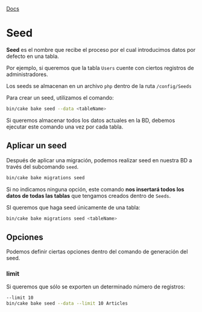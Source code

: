 [Docs](<https://book.cakephp.org/3.0/en/migrations.html#seed-seeding-your-database>)

# Seed

**Seed** es el nombre que recibe el proceso por el cual introducimos datos por defecto en una tabla.

Por ejemplo, si queremos que la tabla `Users` cuente con ciertos registros de administradores.

Los seeds se almacenan en un archivo `php` dentro de la ruta `/config/Seeds`

Para crear un seed, utilizamos el comando:

```bash
bin/cake bake seed --data <tableName> 
```

Si queremos almacenar todos los datos actuales en la BD, debemos ejecutar este comando una vez por cada tabla.

## Aplicar un seed

Después de aplicar una migración, podemos realizar seed en nuestra BD a través del subcomando `seed`.

```bash
bin/cake bake migrations seed
```

Si no indicamos ninguna opción, este comando **nos insertará todos los datos de todas las tablas** que tengamos creados dentro de `Seeds`.

SI queremos que haga seed únicamente de una tabla:

```bash
bin/cake bake migrations seed <tableName>
```

## Opciones

Podemos definir ciertas opciones dentro del comando de generación del seed. 

### limit

Si queremos que sólo se exporten un determinado número de registros:

```bash
--limit 10
bin/cake bake seed --data --limit 10 Articles
```

